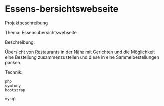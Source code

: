 # Essens-bersichtswebseite

Projektbeschreibung

Thema: Essensübersichtswebseite

Beschreibung:

Übersicht von Restaurants in der Nähe mit Gerichten und die Möglichkeit eine Bestellung zusammenzustellen und diese in eine Sammelbestellungen packen.

Technik:

    php
    symfony
    bootstrap

    mysql

